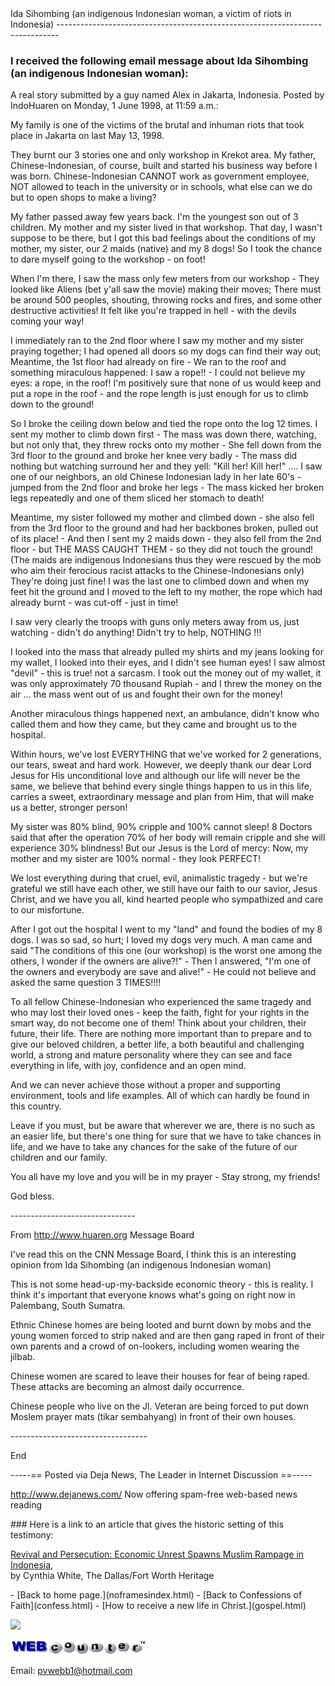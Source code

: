  <head> <title>(PVW) Ida Sihombing (an indigenous Indonesian woman, a victim of riots in Indonesia)</title> <meta content="IE=9" http-equiv="X-UA-Compatible"></meta> <link href="css/page_style.css" rel="stylesheet" type="text/css"></link> </head><body> <div class="page_style">Ida Sihombing (an indigenous Indonesian woman, a victim of riots in Indonesia)
------------------------------------------------------------------------------

### I received the following email message about Ida Sihombing (an indigenous Indonesian woman):

A real story submitted by a guy named Alex in Jakarta, Indonesia. Posted by IndoHuaren on Monday, 1 June 1998, at 11:59 a.m.:

<div class="p">My family is one of the victims of the brutal and inhuman riots that took place in Jakarta on last May 13, 1998.

They burnt our 3 stories one and only workshop in Krekot area. My father, Chinese-Indonesian, of course, built and started his business way before I was born. Chinese-Indonesian CANNOT work as government employee, NOT allowed to teach in the university or in schools, what else can we do but to open shops to make a living?

My father passed away few years back. I'm the youngest son out of 3 children. My mother and my sister lived in that workshop. That day, I wasn't suppose to be there, but I got this bad feelings about the conditions of my mother, my sister, our 2 maids (native) and my 8 dogs! So I took the chance to dare myself going to the workshop - on foot!

When I'm there, I saw the mass only few meters from our workshop - They looked like Aliens (bet y'all saw the movie) making their moves; There must be around 500 peoples, shouting, throwing rocks and fires, and some other destructive activities! It felt like you're trapped in hell - with the devils coming your way!

I immediately ran to the 2nd floor where I saw my mother and my sister praying together; I had opened all doors so my dogs can find their way out; Meantime, the 1st floor had already on fire - We ran to the roof and something miraculous happened: I saw a rope!! - I could not believe my eyes: a rope, in the roof! I'm positively sure that none of us would keep and put a rope in the roof - and the rope length is just enough for us to climb down to the ground!

So I broke the ceiling down below and tied the rope onto the log 12 times. I sent my mother to climb down first - The mass was down there, watching, but not only that, they threw rocks onto my mother - She fell down from the 3rd floor to the ground and broke her knee very badly - The mass did nothing but watching surround her and they yell: "Kill her! Kill her!" .... I saw one of our neighbors, an old Chinese Indonesian lady in her late 60's - jumped from the 2nd floor and broke her legs - The mass kicked her broken legs repeatedly and one of them sliced her stomach to death!

Meantime, my sister followed my mother and climbed down - she also fell from the 3rd floor to the ground and had her backbones broken, pulled out of its place! - And then I sent my 2 maids down - they also fell from the 2nd floor - but THE MASS CAUGHT THEM - so they did not touch the ground! (The maids are indigenous Indonesians thus they were rescued by the mob who aim their ferocious racist attacks to the Chinese-Indonesians only) They're doing just fine! I was the last one to climbed down and when my feet hit the ground and I moved to the left to my mother, the rope which had already burnt - was cut-off - just in time!

I saw very clearly the troops with guns only meters away from us, just watching - didn't do anything! Didn't try to help, NOTHING !!!

I looked into the mass that already pulled my shirts and my jeans looking for my wallet, I looked into their eyes, and I didn't see human eyes! I saw almost "devil" - this is true! not a sarcasm. I took out the money out of my wallet, it was only approximately 70 thousand Rupiah - and I threw the money on the air ... the mass went out of us and fought their own for the money!

Another miraculous things happened next, an ambulance, didn't know who called them and how they came, but they came and brought us to the hospital.

Within hours, we've lost EVERYTHING that we've worked for 2 generations, our tears, sweat and hard work. However, we deeply thank our dear Lord Jesus for His unconditional love and although our life will never be the same, we believe that behind every single things happen to us in this life, carries a sweet, extraordinary message and plan from Him, that will make us a better, stronger person!

My sister was 80% blind, 90% cripple and 100% cannot sleep! 8 Doctors said that after the operation 70% of her body will remain cripple and she will experience 30% blindness! But our Jesus is the Lord of mercy: Now, my mother and my sister are 100% normal - they look PERFECT!

We lost everything during that cruel, evil, animalistic tragedy - but we're grateful we still have each other, we still have our faith to our savior, Jesus Christ, and we have you all, kind hearted people who sympathized and care to our misfortune.

After I got out the hospital I went to my "land" and found the bodies of my 8 dogs. I was so sad, so hurt; I loved my dogs very much. A man came and said "The conditions of this one (our workshop) is the worst one among the others, I wonder if the owners are alive?!" - Then I answered, "I'm one of the owners and everybody are save and alive!" - He could not believe and asked the same question 3 TIMES!!!!

To all fellow Chinese-Indonesian who experienced the same tragedy and who may lost their loved ones - keep the faith, fight for your rights in the smart way, do not become one of them! Think about your children, their future, their life. There are nothing more important than to prepare and to give our beloved children, a better life, a both beautiful and challenging world, a strong and mature personality where they can see and face everything in life, with joy, confidence and an open mind.

And we can never achieve those without a proper and supporting environment, tools and life examples. All of which can hardly be found in this country.

Leave if you must, but be aware that wherever we are, there is no such as an easier life, but there's one thing for sure that we have to take chances in life, and we have to take any chances for the sake of the future of our children and our family.

You all have my love and you will be in my prayer - Stay strong, my friends!

God bless.

\-------------------------------

From http://www.huaren.org Message Board

I've read this on the CNN Message Board, I think this is an interesting opinion from Ida Sihombing (an indigenous Indonesian woman)

This is not some head-up-my-backside economic theory - this is reality. I think it's important that everyone knows what's going on right now in Palembang, South Sumatra.

Ethnic Chinese homes are being looted and burnt down by mobs and the young women forced to strip naked and are then gang raped in front of their own parents and a crowd of on-lookers, including women wearing the jilbab.

Chinese women are scared to leave their houses for fear of being raped. These attacks are becoming an almost daily occurrence.

Chinese people who live on the Jl. Veteran are being forced to put down Moslem prayer mats (tikar sembahyang) in front of their own houses.

\----------------------------------

End

\-----== Posted via Deja News, The Leader in Internet Discussion ==-----

http://www.dejanews.com/ Now offering spam-free web-based news reading

</div>### Here is a link to an article that gives the historic setting of this testimony:

[Revival and Persecution: Economic Unrest Spawns Muslim Rampage in Indonesia](http://www.leaderu.com/common/indonesia.html),   
 by Cynthia White, The Dallas/Fort Worth Heritage

 </div>- [Back to home page.](noframesindex.html)
- [Back to Confessions of Faith](confess.html)
- [How to receive a new life in Christ.](gospel.html)
 
![](http://counter.digits.com/wc/-d/4/pvwebb)

[![digits](images/wc-03.gif)](http://www.digits.com/)

Email: [pvwebb1@hotmail.com](mailto:pvwebb1@hotmail.com)

 